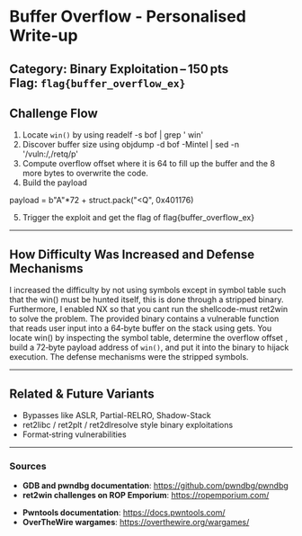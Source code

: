 # Buffer Overflow - Personalised Write‑up


**Category:** Binary Exploitation – 150 pts  
**Flag:** `flag{buffer_overflow_ex}`
---


## Challenge Flow

1. Locate `win()` by using readelf -s bof | grep ' win'
2. Discover buffer size using objdump -d bof -Mintel | sed -n '/vuln:/,/retq/p'
3. Compute overflow offset where it is 64 to fill up the buffer and the 8 more bytes to overwrite the code. 
4. Build the payload

payload = b"A"\*72 + struct.pack("\<Q", 0x401176)

5. Trigger the exploit and get the flag of  flag{buffer_overflow_ex}

---

## How Difficulty Was Increased and Defense Mechanisms

I increased the difficulty by not using symbols except in symbol table such that the win() must be hunted itself, this is done through a stripped binary. Furthermore, I enabled NX so that you cant run the shellcode-must ret2win to solve the problem. The provided binary contains a vulnerable function that reads user input into a 64‑byte buffer on the stack using gets. You locate win() by inspecting the symbol table, determine the overflow offset , build a 72‑byte payload address of `win()`, and put it into the binary to hijack execution. The defense mechanisms were the stripped symbols. 


---

## Related & Future Variants

- Bypasses like ASLR, Partial-RELRO, Shadow-Stack
- ret2libc / ret2plt / ret2dlresolve style binary exploitations
- Format‐string vulnerabilities 


---

### Sources

- **GDB and pwndbg documentation**: https://github.com/pwndbg/pwndbg
- **ret2win challenges on ROP Emporium**: https://ropemporium.com/
* **Pwntools documentation**: https://docs.pwntools.com/
* **OverTheWire wargames**: https://overthewire.org/wargames/
